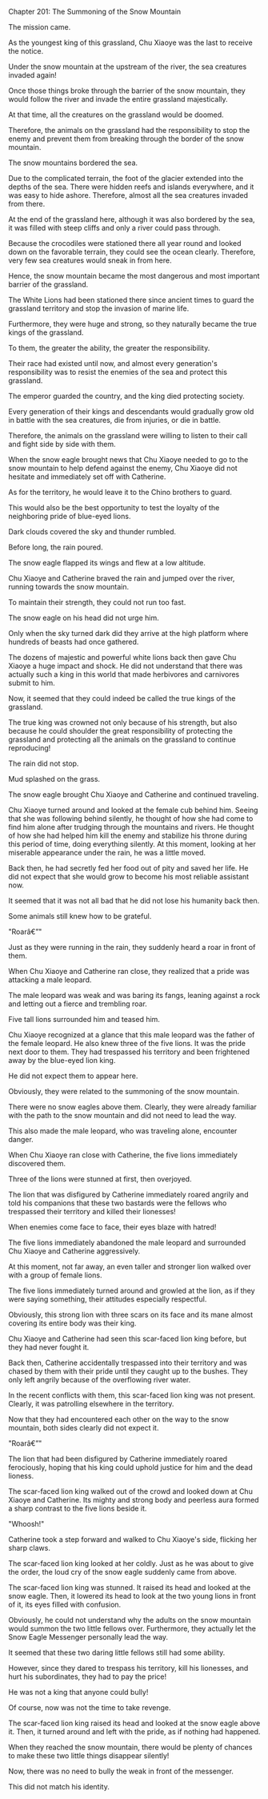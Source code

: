 Chapter 201: The Summoning of the Snow Mountain

The mission came.

As the youngest king of this grassland, Chu Xiaoye was the last to receive the notice.

Under the snow mountain at the upstream of the river, the sea creatures invaded again\!

Once those things broke through the barrier of the snow mountain, they would follow the river and invade the entire grassland majestically.

At that time, all the creatures on the grassland would be doomed.

Therefore, the animals on the grassland had the responsibility to stop the enemy and prevent them from breaking through the border of the snow mountain.

The snow mountains bordered the sea.

Due to the complicated terrain, the foot of the glacier extended into the depths of the sea. There were hidden reefs and islands everywhere, and it was easy to hide ashore. Therefore, almost all the sea creatures invaded from there.

At the end of the grassland here, although it was also bordered by the sea, it was filled with steep cliffs and only a river could pass through.

Because the crocodiles were stationed there all year round and looked down on the favorable terrain, they could see the ocean clearly. Therefore, very few sea creatures would sneak in from here.

Hence, the snow mountain became the most dangerous and most important barrier of the grassland.

The White Lions had been stationed there since ancient times to guard the grassland territory and stop the invasion of marine life.

Furthermore, they were huge and strong, so they naturally became the true kings of the grassland.

To them, the greater the ability, the greater the responsibility.

Their race had existed until now, and almost every generation's responsibility was to resist the enemies of the sea and protect this grassland.

The emperor guarded the country, and the king died protecting society.

Every generation of their kings and descendants would gradually grow old in battle with the sea creatures, die from injuries, or die in battle.

Therefore, the animals on the grassland were willing to listen to their call and fight side by side with them.

When the snow eagle brought news that Chu Xiaoye needed to go to the snow mountain to help defend against the enemy, Chu Xiaoye did not hesitate and immediately set off with Catherine.

As for the territory, he would leave it to the Chino brothers to guard.

This would also be the best opportunity to test the loyalty of the neighboring pride of blue-eyed lions.

Dark clouds covered the sky and thunder rumbled.

Before long, the rain poured.

The snow eagle flapped its wings and flew at a low altitude.

Chu Xiaoye and Catherine braved the rain and jumped over the river, running towards the snow mountain.

To maintain their strength, they could not run too fast.

The snow eagle on his head did not urge him.

Only when the sky turned dark did they arrive at the high platform where hundreds of beasts had once gathered.

The dozens of majestic and powerful white lions back then gave Chu Xiaoye a huge impact and shock. He did not understand that there was actually such a king in this world that made herbivores and carnivores submit to him.

Now, it seemed that they could indeed be called the true kings of the grassland.

The true king was crowned not only because of his strength, but also because he could shoulder the great responsibility of protecting the grassland and protecting all the animals on the grassland to continue reproducing\!

The rain did not stop.

Mud splashed on the grass.

The snow eagle brought Chu Xiaoye and Catherine and continued traveling.

Chu Xiaoye turned around and looked at the female cub behind him. Seeing that she was following behind silently, he thought of how she had come to find him alone after trudging through the mountains and rivers. He thought of how she had helped him kill the enemy and stabilize his throne during this period of time, doing everything silently. At this moment, looking at her miserable appearance under the rain, he was a little moved.

Back then, he had secretly fed her food out of pity and saved her life. He did not expect that she would grow to become his most reliable assistant now.

It seemed that it was not all bad that he did not lose his humanity back then.

Some animals still knew how to be grateful.

"Roarâ€”"

Just as they were running in the rain, they suddenly heard a roar in front of them.

When Chu Xiaoye and Catherine ran close, they realized that a pride was attacking a male leopard.

The male leopard was weak and was baring its fangs, leaning against a rock and letting out a fierce and trembling roar.

Five tall lions surrounded him and teased him.

Chu Xiaoye recognized at a glance that this male leopard was the father of the female leopard. He also knew three of the five lions. It was the pride next door to them. They had trespassed his territory and been frightened away by the blue-eyed lion king.

He did not expect them to appear here.

Obviously, they were related to the summoning of the snow mountain.

There were no snow eagles above them. Clearly, they were already familiar with the path to the snow mountain and did not need to lead the way.

This also made the male leopard, who was traveling alone, encounter danger.

When Chu Xiaoye ran close with Catherine, the five lions immediately discovered them.

Three of the lions were stunned at first, then overjoyed.

The lion that was disfigured by Catherine immediately roared angrily and told his companions that these two bastards were the fellows who trespassed their territory and killed their lionesses\!

When enemies come face to face, their eyes blaze with hatred\!

The five lions immediately abandoned the male leopard and surrounded Chu Xiaoye and Catherine aggressively.

At this moment, not far away, an even taller and stronger lion walked over with a group of female lions.

The five lions immediately turned around and growled at the lion, as if they were saying something, their attitudes especially respectful.

Obviously, this strong lion with three scars on its face and its mane almost covering its entire body was their king.

Chu Xiaoye and Catherine had seen this scar-faced lion king before, but they had never fought it.

Back then, Catherine accidentally trespassed into their territory and was chased by them with their pride until they caught up to the bushes. They only left angrily because of the overflowing river water.

In the recent conflicts with them, this scar-faced lion king was not present. Clearly, it was patrolling elsewhere in the territory.

Now that they had encountered each other on the way to the snow mountain, both sides clearly did not expect it.

"Roarâ€”"

The lion that had been disfigured by Catherine immediately roared ferociously, hoping that his king could uphold justice for him and the dead lioness.

The scar-faced lion king walked out of the crowd and looked down at Chu Xiaoye and Catherine. Its mighty and strong body and peerless aura formed a sharp contrast to the five lions beside it.

"Whoosh\!"

Catherine took a step forward and walked to Chu Xiaoye's side, flicking her sharp claws.

The scar-faced lion king looked at her coldly. Just as he was about to give the order, the loud cry of the snow eagle suddenly came from above.

The scar-faced lion king was stunned. It raised its head and looked at the snow eagle. Then, it lowered its head to look at the two young lions in front of it, its eyes filled with confusion.

Obviously, he could not understand why the adults on the snow mountain would summon the two little fellows over. Furthermore, they actually let the Snow Eagle Messenger personally lead the way.

It seemed that these two daring little fellows still had some ability.

However, since they dared to trespass his territory, kill his lionesses, and hurt his subordinates, they had to pay the price\!

He was not a king that anyone could bully\!

Of course, now was not the time to take revenge.

The scar-faced lion king raised its head and looked at the snow eagle above it. Then, it turned around and left with the pride, as if nothing had happened.

When they reached the snow mountain, there would be plenty of chances to make these two little things disappear silently\!

Now, there was no need to bully the weak in front of the messenger.

This did not match his identity.